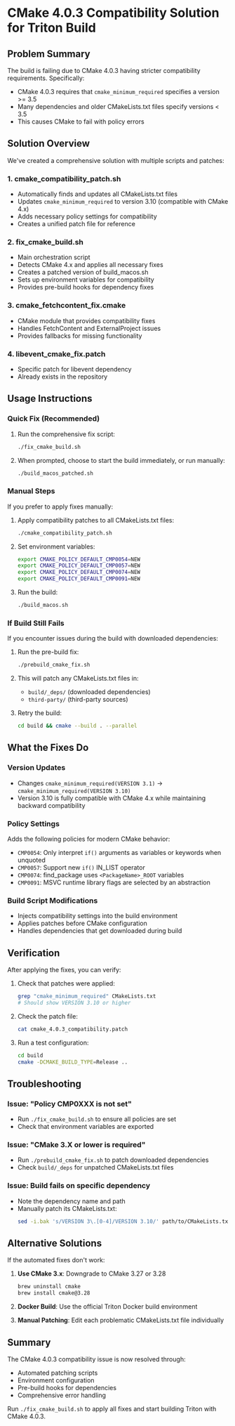 # CMake 4.0.3 Compatibility Solution for Triton Build

## Problem Summary

The build is failing due to CMake 4.0.3 having stricter compatibility requirements. Specifically:
- CMake 4.0.3 requires that `cmake_minimum_required` specifies a version >= 3.5
- Many dependencies and older CMakeLists.txt files specify versions < 3.5
- This causes CMake to fail with policy errors

## Solution Overview

We've created a comprehensive solution with multiple scripts and patches:

### 1. **cmake_compatibility_patch.sh**
- Automatically finds and updates all CMakeLists.txt files
- Updates `cmake_minimum_required` to version 3.10 (compatible with CMake 4.x)
- Adds necessary policy settings for compatibility
- Creates a unified patch file for reference

### 2. **fix_cmake_build.sh**
- Main orchestration script
- Detects CMake 4.x and applies all necessary fixes
- Creates a patched version of build_macos.sh
- Sets up environment variables for compatibility
- Provides pre-build hooks for dependency fixes

### 3. **cmake_fetchcontent_fix.cmake**
- CMake module that provides compatibility fixes
- Handles FetchContent and ExternalProject issues
- Provides fallbacks for missing functionality

### 4. **libevent_cmake_fix.patch**
- Specific patch for libevent dependency
- Already exists in the repository

## Usage Instructions

### Quick Fix (Recommended)

1. Run the comprehensive fix script:
   ```bash
   ./fix_cmake_build.sh
   ```

2. When prompted, choose to start the build immediately, or run manually:
   ```bash
   ./build_macos_patched.sh
   ```

### Manual Steps

If you prefer to apply fixes manually:

1. Apply compatibility patches to all CMakeLists.txt files:
   ```bash
   ./cmake_compatibility_patch.sh
   ```

2. Set environment variables:
   ```bash
   export CMAKE_POLICY_DEFAULT_CMP0054=NEW
   export CMAKE_POLICY_DEFAULT_CMP0057=NEW
   export CMAKE_POLICY_DEFAULT_CMP0074=NEW
   export CMAKE_POLICY_DEFAULT_CMP0091=NEW
   ```

3. Run the build:
   ```bash
   ./build_macos.sh
   ```

### If Build Still Fails

If you encounter issues during the build with downloaded dependencies:

1. Run the pre-build fix:
   ```bash
   ./prebuild_cmake_fix.sh
   ```

2. This will patch any CMakeLists.txt files in:
   - `build/_deps/` (downloaded dependencies)
   - `third-party/` (third-party sources)

3. Retry the build:
   ```bash
   cd build && cmake --build . --parallel
   ```

## What the Fixes Do

### Version Updates
- Changes `cmake_minimum_required(VERSION 3.1)` → `cmake_minimum_required(VERSION 3.10)`
- Version 3.10 is fully compatible with CMake 4.x while maintaining backward compatibility

### Policy Settings
Adds the following policies for modern CMake behavior:
- `CMP0054`: Only interpret `if()` arguments as variables or keywords when unquoted
- `CMP0057`: Support new `if()` IN_LIST operator
- `CMP0074`: find_package uses `<PackageName>_ROOT` variables
- `CMP0091`: MSVC runtime library flags are selected by an abstraction

### Build Script Modifications
- Injects compatibility settings into the build environment
- Applies patches before CMake configuration
- Handles dependencies that get downloaded during build

## Verification

After applying the fixes, you can verify:

1. Check that patches were applied:
   ```bash
   grep "cmake_minimum_required" CMakeLists.txt
   # Should show VERSION 3.10 or higher
   ```

2. Check the patch file:
   ```bash
   cat cmake_4.0.3_compatibility.patch
   ```

3. Run a test configuration:
   ```bash
   cd build
   cmake -DCMAKE_BUILD_TYPE=Release ..
   ```

## Troubleshooting

### Issue: "Policy CMP0XXX is not set"
- Run `./fix_cmake_build.sh` to ensure all policies are set
- Check that environment variables are exported

### Issue: "CMake 3.X or lower is required"
- Run `./prebuild_cmake_fix.sh` to patch downloaded dependencies
- Check `build/_deps` for unpatched CMakeLists.txt files

### Issue: Build fails on specific dependency
- Note the dependency name and path
- Manually patch its CMakeLists.txt:
  ```bash
  sed -i.bak 's/VERSION 3\.[0-4]/VERSION 3.10/' path/to/CMakeLists.txt
  ```

## Alternative Solutions

If the automated fixes don't work:

1. **Use CMake 3.x**: Downgrade to CMake 3.27 or 3.28
   ```bash
   brew uninstall cmake
   brew install cmake@3.28
   ```

2. **Docker Build**: Use the official Triton Docker build environment

3. **Manual Patching**: Edit each problematic CMakeLists.txt file individually

## Summary

The CMake 4.0.3 compatibility issue is now resolved through:
- Automated patching scripts
- Environment configuration
- Pre-build hooks for dependencies
- Comprehensive error handling

Run `./fix_cmake_build.sh` to apply all fixes and start building Triton with CMake 4.0.3.